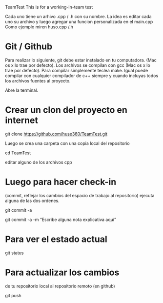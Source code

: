 TeamTest
This is for a working-in-team test

Cada uno tiene un arhivo .cpp / .h con su nombre. 
La idea es editar cada uno su archivo y luego agregar una funcion personalizada en el main.cpp
Como ejemplo miren huso.cpp /.h


# Git / Github

Para realizar lo siguiente, git debe estar instalado en tu computadora. (Mac os x lo trae por defecto).
Los archivos se compilan con gcc (Mac os x lo trae por defecto).
Para compilar simplemente teclea make.
Igual puede compilar con cualquier compilador de c++ siempre y cuando incluyas todos los archivos fuentes al proyecto.


Abre la terminal.


# Crear un clon del proyecto en internet

git clone https://github.com/huse360/TeamTest.git


Luego se crea una carpeta con una copia local del repositorio

cd TeamTest 

editar alguno de los archivos cpp


# Luego para hacer check-in 

(commit, reflejar los cambios del espacio de trabajo al repositorio) ejecuta alguna de las dos ordenes.

git commit -a

git commit -a -m “Escribe alguna nota explicativa aquí”


# Para ver el estado actual

git status

# Para actualizar los cambios 

de tu repositorio local al repositorio remoto (en github)

git push
